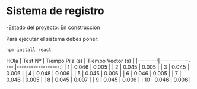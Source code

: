<h1>Sistema de registro</h1>

-Estado del proyecto: En construccion

Para ejecutar el sistema debes poner:

```npm install react```

HOla
| Test Nº | Tiempo Pila (s) | Tiempo Vector (s) |
|--------:|----------------:|------------------:|
|      1  |           0.046 |            0.005  |
|      2  |           0.045 |            0.005  |
|      3  |           0.045 |            0.006  |
|      4  |           0.048 |            0.006  |
|      5  |           0.045 |            0.006  |
|      6  |           0.046 |            0.005  |
|      7  |           0.046 |            0.005  |
|      8  |           0.045 |            0.007  |
|      9  |           0.045 |            0.006  |
|     10  |           0.046 |            0.006  |

